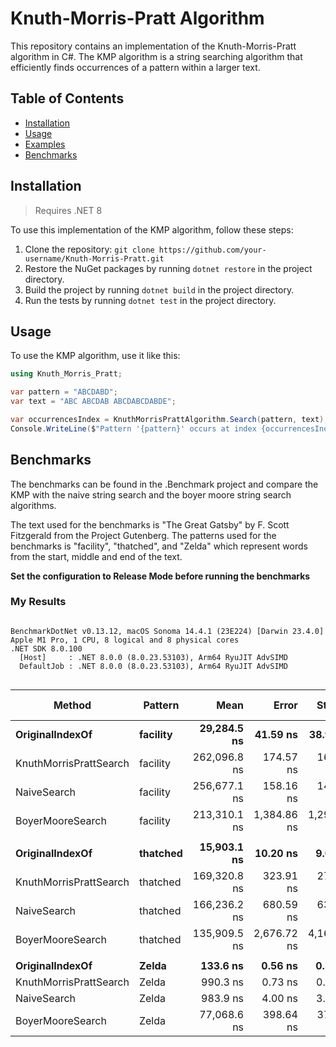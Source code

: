 # Knuth-Morris-Pratt Algorithm

This repository contains an implementation of the Knuth-Morris-Pratt algorithm in C#. The KMP algorithm is a string searching algorithm that efficiently finds occurrences of a pattern within a larger text.

## Table of Contents

- [Installation](#installation)
- [Usage](#usage)
- [Examples](#examples)
- [Benchmarks](#benchmarks)

## Installation

> Requires .NET 8

To use this implementation of the KMP algorithm, follow these steps:

1. Clone the repository: `git clone https://github.com/your-username/Knuth-Morris-Pratt.git`
2. Restore the NuGet packages by running `dotnet restore` in the project directory.
3. Build the project by running `dotnet build` in the project directory.
4. Run the tests by running `dotnet test` in the project directory.

## Usage

To use the KMP algorithm, use it like this:

```csharp
using Knuth_Morris_Pratt;

var pattern = "ABCDABD";
var text = "ABC ABCDAB ABCDABCDABDE";

var occurrencesIndex = KnuthMorrisPrattAlgorithm.Search(pattern, text);
Console.WriteLine($"Pattern '{pattern}' occurs at index {occurrencesIndex}.");
```

## Benchmarks

The benchmarks can be found in the .Benchmark project and compare the KMP with the naive string search and the boyer moore string search algorithms.

The text used for the benchmarks is "The Great Gatsby" by F. Scott Fitzgerald from the Project Gutenberg. The patterns used for the benchmarks is "facility", "thatched", and "Zelda" which represent words from the start, middle and end of the text.

**Set the configuration to Release Mode before running the benchmarks**

### My Results

```

BenchmarkDotNet v0.13.12, macOS Sonoma 14.4.1 (23E224) [Darwin 23.4.0]
Apple M1 Pro, 1 CPU, 8 logical and 8 physical cores
.NET SDK 8.0.100
  [Host]     : .NET 8.0.0 (8.0.23.53103), Arm64 RyuJIT AdvSIMD
  DefaultJob : .NET 8.0.0 (8.0.23.53103), Arm64 RyuJIT AdvSIMD


```
| Method                 | Pattern  | Mean         | Error       | StdDev      | Median       | Ratio  | RatioSD | Gen0     | Gen1     | Gen2    | Allocated | Alloc Ratio |
|----------------------- |--------- |-------------:|------------:|------------:|-------------:|-------:|--------:|---------:|---------:|--------:|----------:|------------:|
| **OriginalIndexOf**        | **facility** |  **29,284.5 ns** |    **41.59 ns** |    **38.90 ns** |  **29,267.4 ns** |   **1.00** |    **0.00** |        **-** |        **-** |       **-** |         **-** |          **NA** |
| KnuthMorrisPrattSearch | facility | 262,096.8 ns |   174.57 ns |   163.29 ns | 262,077.6 ns |   8.95 |    0.01 |        - |        - |       - |      56 B |          NA |
| NaiveSearch            | facility | 256,677.1 ns |   158.16 ns |   147.95 ns | 256,638.2 ns |   8.76 |    0.01 |        - |        - |       - |         - |          NA |
| BoyerMooreSearch       | facility | 213,310.1 ns | 1,384.86 ns | 1,295.40 ns | 213,120.9 ns |   7.28 |    0.04 | 232.6660 | 232.6660 | 66.6504 |  262403 B |          NA |
|                        |          |              |             |             |              |        |         |          |          |         |           |             |
| **OriginalIndexOf**        | **thatched** |  **15,903.1 ns** |    **10.20 ns** |     **9.04 ns** |  **15,905.0 ns** |   **1.00** |    **0.00** |        **-** |        **-** |       **-** |         **-** |          **NA** |
| KnuthMorrisPrattSearch | thatched | 169,320.8 ns |   323.91 ns |   270.48 ns | 169,287.4 ns |  10.65 |    0.02 |        - |        - |       - |      56 B |          NA |
| NaiveSearch            | thatched | 166,236.2 ns |   680.59 ns |   636.63 ns | 166,226.0 ns |  10.46 |    0.04 |        - |        - |       - |         - |          NA |
| BoyerMooreSearch       | thatched | 135,909.5 ns | 2,676.72 ns | 4,167.34 ns | 133,725.5 ns |   8.73 |    0.28 | 233.3984 | 233.3984 | 66.4063 |  262389 B |          NA |
|                        |          |              |             |             |              |        |         |          |          |         |           |             |
| **OriginalIndexOf**        | **Zelda**    |     **133.6 ns** |     **0.56 ns** |     **0.52 ns** |     **133.9 ns** |   **1.00** |    **0.00** |        **-** |        **-** |       **-** |         **-** |          **NA** |
| KnuthMorrisPrattSearch | Zelda    |     990.3 ns |     0.73 ns |     0.68 ns |     990.2 ns |   7.41 |    0.03 |   0.0076 |        - |       - |      48 B |          NA |
| NaiveSearch            | Zelda    |     983.9 ns |     4.00 ns |     3.34 ns |     983.1 ns |   7.36 |    0.04 |        - |        - |       - |         - |          NA |
| BoyerMooreSearch       | Zelda    |  77,068.6 ns |   398.64 ns |   372.89 ns |  77,028.1 ns | 576.76 |    3.85 | 233.2764 | 233.2764 | 66.6504 |  262368 B |          NA |
